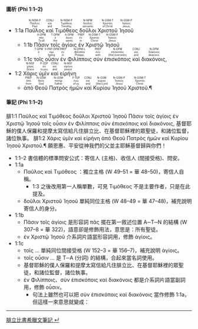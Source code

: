 #### 圖析 (Phi 1:1–2)

- <rt>1:1a</rt> <RUBY><ruby><ruby>Παῦλος<rt>Paul</rt></ruby><rt>Παῦλος</rt></ruby><rt>N-NSM-P</rt></RUBY> <RUBY><ruby><ruby>καὶ<rt>and</rt></ruby><rt>καί</rt></ruby><rt>CONJ</rt></RUBY> <RUBY><ruby><ruby>Τιμόθεος<rt>Timothy,</rt></ruby><rt>Τιμόθεος</rt></ruby><rt>N-NSM-P</rt></RUBY> <RUBY><ruby><ruby>δοῦλοι<rt>servants</rt></ruby><rt>δοῦλος</rt></ruby><rt>N-NPM</rt></RUBY> <RUBY><ruby><ruby>Χριστοῦ<rt>of Christ</rt></ruby><rt>Χριστός</rt></ruby><rt>N-GSM-T</rt></RUBY> <RUBY><ruby><ruby>Ἰησοῦ<rt>Jesus,</rt></ruby><rt>Ἰησοῦς</rt></ruby><rt>N-GSM-P</rt></RUBY> 
	- <rt>1:1b</rt> <RUBY><ruby><ruby>Πᾶσιν<rt>To all</rt></ruby><rt>πᾶς</rt></ruby><rt>A-DPM</rt></RUBY> <RUBY><ruby><ruby>τοῖς<rt>the</rt></ruby><rt>ὁ</rt></ruby><rt>T-DPM</rt></RUBY> <RUBY><ruby><ruby>ἁγίοις<rt>saints</rt></ruby><rt>ἅγιος</rt></ruby><rt>A-DPM</rt></RUBY> <RUBY><ruby><ruby>ἐν<rt>in</rt></ruby><rt>ἐν</rt></ruby><rt>PREP</rt></RUBY> <RUBY><ruby><ruby>Χριστῷ<rt>Christ</rt></ruby><rt>Χριστός</rt></ruby><rt>N-DSM-T</rt></RUBY> <RUBY><ruby><ruby>Ἰησοῦ<rt>Jesus</rt></ruby><rt>Ἰησοῦς</rt></ruby><rt>N-DSM-P</rt></RUBY> 
	-  <rt>1:1c</rt> <RUBY><ruby><ruby>τοῖς<rt>‑</rt></ruby><rt>ὁ</rt></ruby><rt>T-DPM</rt></RUBY> <RUBY><ruby><ruby>οὖσιν<rt>being</rt></ruby><rt>εἰμί</rt></ruby><rt>V-PAP-DPM</rt></RUBY> <RUBY><ruby><ruby>ἐν<rt>in</rt></ruby><rt>ἐν</rt></ruby><rt>PREP</rt></RUBY> <RUBY><ruby><ruby>Φιλίπποις<rt>Philippi,</rt></ruby><rt>Φίλιπποι</rt></ruby><rt>N-DPM-L</rt></RUBY> <RUBY><ruby><ruby>σὺν<rt>with</rt></ruby><rt>σύν</rt></ruby><rt>PREP</rt></RUBY> <RUBY><ruby><ruby>ἐπισκόποις<rt>[the] overseers</rt></ruby><rt>ἐπίσκοπος</rt></ruby><rt>N-DPM</rt></RUBY> <RUBY><ruby><ruby>καὶ<rt>and</rt></ruby><rt>καί</rt></ruby><rt>CONJ</rt></RUBY> <RUBY><ruby><ruby>διακόνοις,<rt>deacons:</rt></ruby><rt>διάκονος</rt></ruby><rt>N-DPM</rt></RUBY> 
- <rt>1:2</rt> <RUBY><ruby><ruby>Χάρις<rt>Grace</rt></ruby><rt>χάρις</rt></ruby><rt>N-NSF</rt></RUBY> <RUBY><ruby><ruby>ὑμῖν<rt>to you</rt></ruby><rt>σύ</rt></ruby><rt>P-2DP</rt></RUBY> <RUBY><ruby><ruby>καὶ<rt>and</rt></ruby><rt>καί</rt></ruby><rt>CONJ</rt></RUBY> <RUBY><ruby><ruby>εἰρήνη<rt>peace</rt></ruby><rt>εἰρήνη</rt></ruby><rt>N-NSF</rt></RUBY> 
	- <RUBY><ruby><ruby>ἀπὸ<rt>from</rt></ruby><rt>ἀπό</rt></ruby><rt>PREP</rt></RUBY> <RUBY><ruby><ruby>Θεοῦ<rt>God</rt></ruby><rt>θεός</rt></ruby><rt>N-GSM</rt></RUBY> <RUBY><ruby><ruby>Πατρὸς<rt>Father</rt></ruby><rt>πατήρ</rt></ruby><rt>N-GSM</rt></RUBY> <RUBY><ruby><ruby>ἡμῶν<rt>of us</rt></ruby><rt>ἐγώ</rt></ruby><rt>P-1GP</rt></RUBY> <RUBY><ruby><ruby>καὶ<rt>and</rt></ruby><rt>καί</rt></ruby><rt>CONJ</rt></RUBY> <RUBY><ruby><ruby>Κυρίου<rt>[the] Lord</rt></ruby><rt>κύριος</rt></ruby><rt>N-GSM</rt></RUBY> <RUBY><ruby><ruby>Ἰησοῦ<rt>Jesus</rt></ruby><rt>Ἰησοῦς</rt></ruby><rt>N-GSM-P</rt></RUBY> <RUBY><ruby><ruby>Χριστοῦ.¶<rt>Christ.</rt></ruby><rt>Χριστός</rt></ruby><rt>N-GSM-T</rt></RUBY> 



#### 筆記 (Phi 1:1–2)
腓1:1 Παῦλος καὶ Τιμόθεος δοῦλοι Χριστοῦ Ἰησοῦ Πᾶσιν τοῖς ἁγίοις ἐν Χριστῷ Ἰησοῦ τοῖς οὖσιν ἐν Φιλίπποις σὺν ἐπισκόποις καὶ διακόνοις, 基督耶穌的僕人保羅和提摩太寫信給凡住腓立比、在基督耶穌裡的眾聖徒，和諸位監督，諸位執事。 
腓1:2 Χάρις ὑμῖν καὶ εἰρήνη ἀπὸ Θεοῦ Πατρὸς ἡμῶν καὶ Κυρίου Ἰησοῦ Χριστοῦ.¶ 願恩惠、平安從神我們的父並主耶穌基督歸與你們！ 

- 1:1–2 書信體的標準問安公式：寄信人 (主格)、收信人 (間接受格)、問安。
- 1:1a 
	- Παῦλος καὶ Τιμόθεος ：獨立主格 (W 49–51 = 華 48–50)，寄信人自稱。
		- 1:3 之後改用第一人稱單數，可見 Τιμόθεος 不是主要作者，只是在此提及。
	- δοῦλοι Χριστοῦ Ἰησοῦ  單純同位主格 (W 48–49 = 華 47–48)，補充說明寄信人的身分。
- 1:1b
	- Πᾶσιν τοῖς ἁγίοις 是形容詞 πᾶς 擺在第一敘述位置 A─T─N 的結構 (W 307–8 = 華 322)，語意卻是修飾用法，意思是：所有聖徒。
	- ἐν Χριστῷ Ἰησοῦ 介系詞片語當形容詞用，修飾 ἁγίοις。
- 1:1c
	- τοῖς … 單純同位間接受格 (W 152–3 = 華 156–7)，補充說明 ἁγίοις。
	- τοῖς οὖσιν ... 是 T─A (分詞) 的結構，合起來當名詞使用。
	- 基督耶穌的僕人保羅和提摩太寫信給凡住腓立比、在基督耶穌裡的眾聖徒，和諸位監督，諸位執事。
	- ἐν Φιλίπποις、σὺν ἐπισκόποις καὶ διακόνοις 都是介系詞片語當副詞用，修飾 οὖσιν。
		- 句法上雖然也可以把 σὺν ἐπισκόποις καὶ διακόνοις 當作修飾 1:1a，但這樣一來意思就變成：

---
[腓立比書希臘文筆記  ↵](Philippians-Notes.md)

